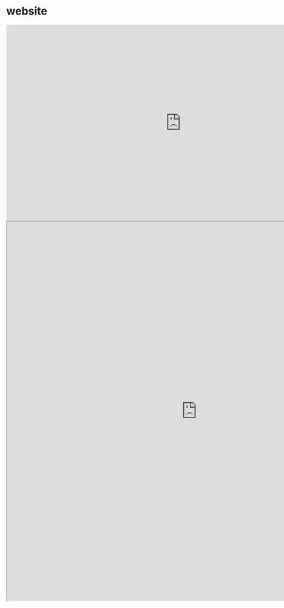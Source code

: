 # website

<iframe width="919" height="517" src="https://www.youtube.com/embed/COxGHDYV4aY" frameborder="0" allow="accelerometer; autoplay; encrypted-media; gyroscope; picture-in-picture" allowfullscreen></iframe>



<iframe width="1000" height="1000" src="https://github.com/aaarista/IS362/blob/master/Project_4.ipynb"></iframe>
